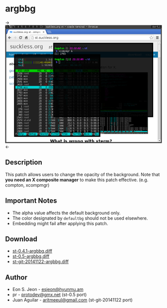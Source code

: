 argbbg
======

->[![Screenshot](st-argbbg-s.png)](st-argbbg.png)<-

## Description ##
This patch allows users to change the opacity of the background.
Note that **you need an X composite manager** to make this patch effective. (e.g. compton, xcompmgr)

## Important Notes ##
 - The alpha value affects the default background only.
 - The color designated by `defaultbg` should not be used elsewhere.
 - Embedding might fail after applying this patch.

## Download ##
 * [st-0.4.1-argbbg.diff](st-0.4.1-argbbg.diff)
 * [st-0.5-argbbg.diff](st-0.5-argbbg.diff)
 * [st-git-20141122-argbbg.diff](st-git-20141122-argbbg.diff)

## Author ##
 * Eon S. Jeon - esjeon@hyunmu.am
 * pr - protodev@gmx.net (st-0.5 port)
 * Juan Aguilar - aritmeeul@gmail.com (st-git-20141122 port)
